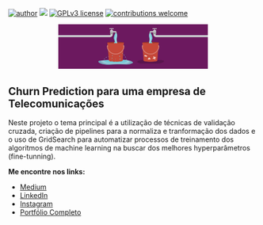 [![author](https://img.shields.io/badge/author-lstarke-red.svg)](https://www.linkedin.com/in/leandrostarke/) [![](https://img.shields.io/badge/python-3.7+-blue.svg)](https://www.python.org/downloads/release/python-365/) [![GPLv3 license](https://img.shields.io/badge/License-GPLv3-blue.svg)](http://perso.crans.org/besson/LICENSE.html) [![contributions welcome](https://img.shields.io/badge/contributions-welcome-brightgreen.svg?style=flat)](https://github.com/lstarke/analise_de_dados_do_airbnb)

<p align=center>
<img src="https://raw.githubusercontent.com/carlosfab/dsnp2/master/img/churnrate.jpg" width="60%"></p>

## Churn Prediction para uma empresa de Telecomunicações

Neste projeto o tema principal é a utilização de técnicas de validação cruzada, criação de pipelines para a normaliza e tranformação dos dados e o uso de GridSearch para automatizar processos de treinamento dos algoritmos de machine learning na buscar dos melhores hyperparâmetros (fine-tunning).

**Me encontre nos links:**
* [Medium](https://medium.com/@leandro.starke)
* [LinkedIn](https://www.linkedin.com/in/leandrostarke/)
* [Instagram](https://www.instagram.com/leandrostarke/)
* [Portfólio Completo](https://github.com/lstarke/data-science)
